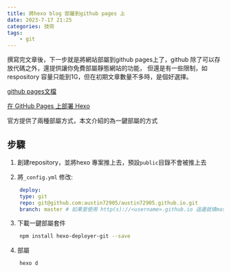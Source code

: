 ```yaml
---
title: 將hexo blog 部屬到github pages 上
date: 2023-7-17 21:25
categories: 技術
tags:
    - git
---
```


撰寫完文章後，下一步就是將網站部屬到github pages上了，github 除了可以存放代碼之外，還提供讓你免費部屬靜態網站的功能，
但還是有一些限制，如respository 容量只能到1G，但在初期文章數量不多時，是個好選擇。

[github pages文檔](https://docs.github.com/zh/pages/getting-started-with-github-pages/about-github-pages)

[在 GitHub Pages 上部署 Hexo](https://hexo.io/zh-tw/docs/github-pages)

官方提供了兩種部屬方式，本文介紹的為一鍵部屬的方式

## 步驟

1. 創建repository，並將hexo 專案推上去，預設`public`目錄不會被推上去

2. 將`_config.yml` 修改:

```yaml
    deploy:
    type: git
    repo: git@github.com:austin72905/austin72905.github.io.git
    branch: master # 如果是使用 http(s)://<username>.github.io 這邊就填master

```

3. 下載一鍵部屬套件

```bash
    npm install hexo-deployer-git --save
```

4. 部屬

```bash
    hexo d
```
